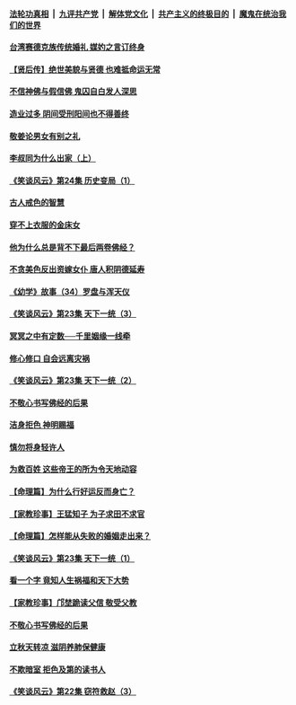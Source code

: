 ####  [法轮功真相](../../../../basic/blob/master/README.md?t=08190126) &nbsp;|&nbsp; [九评共产党](../../../../9ping.md/blob/master/README.md?t=08190126) &nbsp;|&nbsp; [解体党文化](../../../../jtdwh.md/blob/master/README.md?t=08190126)  &nbsp;|&nbsp; [共产主义的终极目的](../../../../gczydzjmd.md/blob/master/README.md?t=08190126) &nbsp;|&nbsp; [魔鬼在统治我们的世界](../../../../mgztzwmdsj.md/blob/master/README.md?t=08190126) 

#### [台湾赛德克族传统婚礼 媒妁之言订终身](../pages/prog647/a102646649.md?t=08190126) 

#### [【贤后传】绝世美貌与贤德 也难抵命运无常](../pages/prog647/a102646047.md?t=08190126) 

#### [不信神佛与假信佛 鬼囚自白发人深思](../pages/prog647/a102646033.md?t=08190126) 

#### [造业过多 阴间受刑阳间也不得善终](../pages/prog647/a102646010.md?t=08190126) 

#### [敬姜论男女有别之礼](../pages/prog647/a102645258.md?t=08190126) 

#### [李叔同为什么出家（上）](../pages/prog647/a102645242.md?t=08190126) 

#### [《笑谈风云》第24集 历史变局（1）](../pages/prog647/a102645211.md?t=08190126) 

#### [古人戒色的智慧](../pages/prog647/a102644639.md?t=08190126) 

#### [穿不上衣服的金床女](../pages/prog647/a102644620.md?t=08190126) 

#### [他为什么总是背不下最后两卷佛经？](../pages/prog647/a102644587.md?t=08190126) 

#### [不贪美色反出资嫁女仆 唐人积阴德延寿](../pages/prog647/a102643957.md?t=08190126) 

#### [《幼学》故事（34）罗盘与浑天仪](../pages/prog647/a102643951.md?t=08190126) 

#### [《笑谈风云》第23集 天下一统（3）](../pages/prog647/a102643937.md?t=08190126) 

#### [冥冥之中有定数──千里姻缘一线牵](../pages/prog647/a102643074.md?t=08190126) 

#### [修心修口 自会远离灾祸](../pages/prog647/a102643036.md?t=08190126) 

#### [《笑谈风云》第23集 天下一统（2）](../pages/prog647/a102643014.md?t=08190126) 

#### [不敬心书写佛经的后果](../pages/prog647/a102642368.md?t=08190126) 

#### [洁身拒色 神明赐福](../pages/prog647/a102642363.md?t=08190126) 

#### [慎勿将身轻许人](../pages/prog647/a102642222.md?t=08190126) 

#### [为救百姓 这些帝王的所为令天地动容](../pages/prog647/a102642052.md?t=08190126) 

#### [【命理篇】为什么行好运反而身亡？](../pages/prog647/a102641592.md?t=08190126) 

#### [【家教珍事】王猛知子 为子求田不求官](../pages/prog647/a102641580.md?t=08190126) 

#### [【命理篇】怎样能从失败的婚姻走出来？](../pages/prog647/a102640802.md?t=08190126) 

#### [《笑谈风云》第23集 天下一统（1）](../pages/prog647/a102640791.md?t=08190126) 

#### [看一个字 竟知人生祸福和天下大势](../pages/prog647/a102640137.md?t=08190126) 

#### [【家教珍事】邝埜跪读父信 敬受父教](../pages/prog647/a102640131.md?t=08190126) 

#### [不敬心书写佛经的后果](../pages/prog647/a102639970.md?t=08190126) 

#### [立秋天转凉 滋阴养肺保健康](../pages/prog647/a102639236.md?t=08190126) 

#### [不欺暗室 拒色及第的读书人](../pages/prog647/a102639223.md?t=08190126) 

#### [《笑谈风云》第22集 窃符救赵（3）](../pages/prog647/a102639213.md?t=08190126) 


